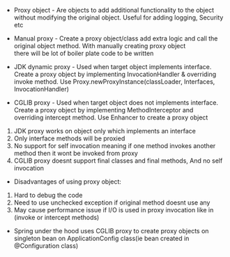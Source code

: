 * Proxy object - Are objects to add additional functionality to the object without modifying the original object. Useful for adding logging, Security etc

* Manual proxy  - Create a proxy object/class add extra logic and call the original object method. With manually creating proxy object \
                    there will be lot of boiler plate code to be written
* JDK dynamic proxy - Used when target object implements interface.
                      Create a proxy object by implementing InvocationHandler & overriding invoke method.
                      Use Proxy.newProxyInstance(classLoader, Interfaces, InvocationHandler)
* CGLIB proxy - Used when target object does not implements interface. 
                  Create a proxy object by implementing MethodInterceptor and overriding intercept method.
                  Use Enhancer to create a proxy object


1. JDK proxy works on object only which implements an interface
2. Only interface methods will be proxied
3. No support for self invocation meaning if one method invokes another method then it wont be invoked from proxy
4. CGLIB proxy doesnt support final classes and final methods, And no self invocation

* Disadvantages of using proxy object:
1. Hard to debug the code
2. Need to use unchecked exception if original method doesnt use any
3. May cause performance issue if I/O is used in proxy invocation like in (invoke or intercept methods)


* Spring under the hood uses CGLIB proxy to create proxy objects on singleton bean on ApplicationConfig class(ie bean created in @Configuration class)